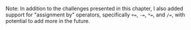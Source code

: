 Note: In addition to the challenges presented in this chapter, I also added support for "assignment by" operators, specifically `+=`, `-=`, `*=`, and `/=`, with potential to add more in the future.